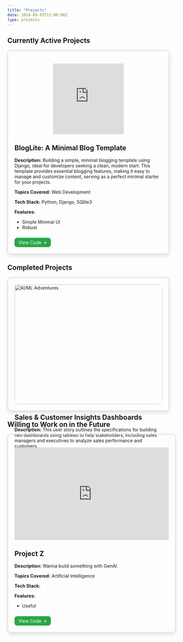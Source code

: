 ```yaml
---
title: "Projects"
date: 2024-09-03T12:00:00Z
type: projects
---
```


## Currently Active Projects

<div style="display: flex; flex-wrap: wrap; gap: 20px;">

<div style="border: 2px solid #ddd; border-radius: 10px; padding: 20px; width: 100%; box-shadow: 0 6px 12px rgba(0,0,0,0.1);">

<div style="display: flex; justify-content: center; margin-top: 20px;">
    <iframe src="https://giphy.com/embed/uIJBFZoOaifHf52MER" width="220" height="220" style="" frameBorder="0" class="giphy-embed" allowFullScreen></iframe>
</div>
<h2>BlogLite: A Minimal Blog Template</h2>
<p><strong>Description:</strong> Building a simple, minimal blogging template using Django, ideal for developers seeking a clean, modern start. This template provides essential blogging features, making it easy to manage and customize content, serving as a perfect minimal starter for your projects.</p>
<p><strong>Topics Covered:</strong> Web Development</p>
<p><strong>Tech Stack:</strong> Python, Django, SQlite3</p>
<p><strong>Features:</strong></p>
<ul>
<li>Simple Minimal UI</li>
<li>Robust</li>
</ul>
<a href="https://github.com/your-repo/blog" style="display: inline-block; margin-top: 10px; padding: 6px 12px; background-color: #28a745; color: white; text-decoration: none; border-radius: 8px; font-size: 14px;">View Code →</a>
</div>
</div>


## Completed Projects

<div style="display: flex; flex-wrap: wrap; gap: 20px;">

<div style="border: 2px solid #ddd; border-radius: 10px; padding: 20px; width: 100%; box-shadow: 0 6px 12px rgba(0,0,0,0.1);">

<img src="/images/sales-analysis.png" alt="AI/ML Adventures" style="width: 100%; border-radius: 10px;">
<h2>Sales & Customer Insights Dashboards</h2>
<p><strong>Description:</strong> This user story outlines the specifications for building two dashboards using tableau to help stakeholders, including sales managers and executives to analyze sales performance and customers. </p>
<p><strong>Topics Covered:</strong> Data Analysis and Data Visualization</p>
<p><strong>Tech Stack:</strong> Tableau Dashboard and Tableau Prep Builder</p>
<p><strong>Features:</strong></p>
<ul>
<li>Upload datasets</li>
<li>Dynamic chart creation</li>
<li>Save and download custom EDA steps</li>
</ul>
<a href="https://github.com/Arunesh-Tiwari/sales-analysis" style="display: inline-block; margin-top: 10px; padding: 6px 12px; background-color: #28a745; color: white; text-decoration: none; border-radius: 8px; font-size: 14px;">View Code →</a>
</div>
</div>

## Willing to Work on in the Future
<div style="display: flex; flex-wrap: wrap; gap: 20px;">

<div style="border: 2px solid #ddd; border-radius: 10px; padding: 20px; width: 100%; box-shadow: 0 6px 12px rgba(0,0,0,0.1);">

<div style="display: flex; justify-content: center; margin-top: 20px;">
    <iframe src="https://giphy.com/embed/z6EG2su1f5jOTourNL" width="480" height="288" style="" frameBorder="0" class="giphy-embed" allowFullScreen></iframe>
</div>
<h2>Project Z</h2>
<p><strong>Description:</strong> Wanna build something with GenAI.</p>
<p><strong>Topics Covered:</strong> Artificial Intelligence</p>
<p><strong>Tech Stack:</strong> </p>
<p><strong>Features:</strong></p>
<ul>
<li>Useful</li>

</ul>
<a href="https://github.com/your-repo/gen-ai" style="display: inline-block; margin-top: 10px; padding: 6px 12px; background-color: #28a745; color: white; text-decoration: none; border-radius: 8px; font-size: 14px;">View Code →</a>
</div>
</div>